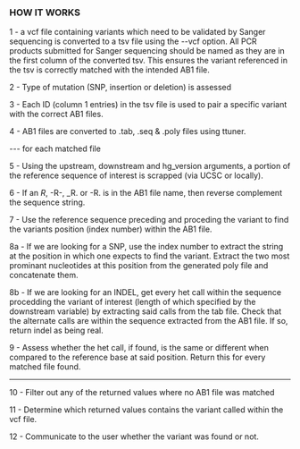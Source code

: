 ### HOW IT WORKS

1 - a vcf file containing variants which need to be validated by Sanger sequencing is converted to a tsv file using the --vcf option. All PCR products submitted for Sanger sequencing should be named as they are in the first column of the converted tsv. This ensures the variant referenced in the tsv is correctly matched with the intended AB1 file. 

2 - Type of mutation (SNP, insertion or deletion) is assessed

3 - Each ID (column 1 entries) in the tsv file is used to pair a specific variant with the correct AB1 files. 

4 - AB1 files are converted to .tab, .seq & .poly files using ttuner. 

--- for each matched file

5 - Using the upstream, downstream and hg_version arguments, a portion of the reference sequence of interest is scrapped (via UCSC or locally).

6 - If an _R_, -R-, _R. or -R. is in the AB1 file name, then reverse complement the sequence string.

7 - Use the reference sequence preceding and proceding the variant to find the variants position (index number) within the AB1 file.  

8a - If we are looking for a SNP, use the index number to extract the string at the position in which one expects to find the variant. Extract the two most prominant nucleotides at this position from the generated poly file and concatenate them.

8b - If we are looking for an INDEL, get every het call within the sequence procedding the variant of interest (length of which specified by the downstream variable) by extracting said calls from the tab file. Check that the alternate calls are within the sequence extracted from the AB1 file. If so, return indel as being real. 

9 - Assess whether the het call, if found, is the same or different when compared to the reference base at said position. Return this for every matched file found.

---

10 - Filter out any of the returned values where no AB1 file was matched

11 - Determine which returned values contains the variant called within the vcf file. 

12 - Communicate to the user whether the variant was found or not.


